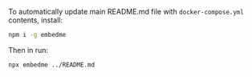 To automatically update main README.md file with `docker-compose.yml` contents, install:
```bash
npm i -g embedme
```
Then in run:
```bash
npx embedme ../README.md
```
